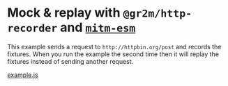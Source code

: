 # Mock & replay with `@gr2m/http-recorder` and [`mitm-esm`](https://www.npmjs.com/package/mitm-esm)

This example sends a request to `http://httpbin.org/post` and records the fixtures. When you run the example the second time then it will replay the fixtures instead of sending another request.

[example.js](example.js)
